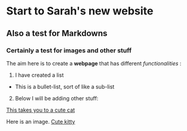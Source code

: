# Start to Sarah's new website

## Also a test for Markdowns
### Certainly a test for images and other stuff

The aim here is to create a **webpage** that has different *functionalities* :
1. I have created a list
* This is a bullet-list, sort of like a sub-list
2. Below I will be adding other stuff:

[This takes you to a cute cat](https://www.pexels.com/photo/animal-pet-cute-kitten-45201/)

Here is an image. 
[Cute kitty](images/kitty.jpeg)
